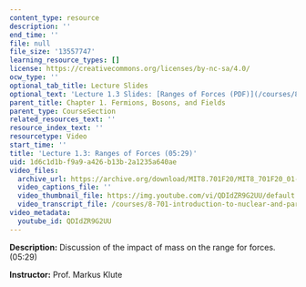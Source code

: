 ```yaml
---
content_type: resource
description: ''
end_time: ''
file: null
file_size: '13557747'
learning_resource_types: []
license: https://creativecommons.org/licenses/by-nc-sa/4.0/
ocw_type: ''
optional_tab_title: Lecture Slides
optional_text: 'Lecture 1.3 Slides: [Ranges of Forces (PDF)](/courses/8-701-introduction-to-nuclear-and-particle-physics-fall-2020/resources/mit8_701f20_lec1-3)'
parent_title: Chapter 1. Fermions, Bosons, and Fields
parent_type: CourseSection
related_resources_text: ''
resource_index_text: ''
resourcetype: Video
start_time: ''
title: 'Lecture 1.3: Ranges of Forces (05:29)'
uid: 1d6c1d1b-f9a9-a426-b13b-2a1235a640ae
video_files:
  archive_url: https://archive.org/download/MIT8.701F20/MIT8_701F20_01-03_RangeForces_300k.mp4
  video_captions_file: ''
  video_thumbnail_file: https://img.youtube.com/vi/QDIdZR9G2UU/default.jpg
  video_transcript_file: /courses/8-701-introduction-to-nuclear-and-particle-physics-fall-2020/7f194278ac49fbf53f965618c5fb61be_QDIdZR9G2UU.pdf
video_metadata:
  youtube_id: QDIdZR9G2UU
---
```


**Description:** Discussion of the impact of mass on the range for forces. (05:29)

**Instructor:** Prof. Markus Klute

